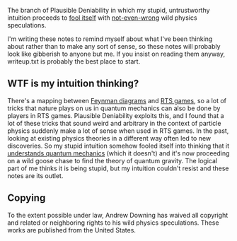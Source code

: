 The branch of Plausible Deniability in which my stupid, untrustworthy intuition proceeds to [fool itself](https://www.lhup.edu/~DSIMANEK/cargocul.htm) with [not-even-wrong](http://rationalwiki.org/wiki/Not_even_wrong) wild physics speculations.

I'm writing these notes to remind myself about what I've been thinking about rather than to make any sort of sense, so these notes will probably look like gibberish to anyone but me. If you insist on reading them anyway, writeup.txt is probably the best place to start.

WTF is my intuition thinking?
-----------------------------

There's a mapping between [Feynman diagrams](https://en.wikipedia.org/wiki/Feynman_diagram) and [RTS games](https://en.wikipedia.org/wiki/Real-time_strategy), so a lot of tricks that nature plays on us in quantum mechanics can also be done by players in RTS games. Plausible Deniability exploits this, and I found that a lot of these tricks that sound weird and arbitrary in the context of particle physics suddenly make a lot of sense when used in RTS games. In the past, looking at existing physics theories in a different way often led to new discoveries. So my stupid intuition somehow fooled itself into thinking that it [understands quantum mechanics](https://www.youtube.com/watch?v=w3ZRLllWgHI) (which it doesn't) and it's now proceeding on a wild goose chase to find the theory of quantum gravity. The logical part of me thinks it is being stupid, but my intuition couldn't resist and these notes are its outlet.

Copying
-------
To the extent possible under law, Andrew Downing has waived all copyright and related or neighboring rights to his wild physics speculations. These works are published from the United States.
